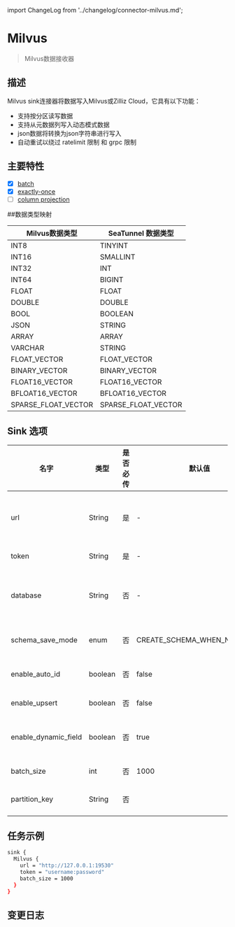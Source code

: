 import ChangeLog from '../changelog/connector-milvus.md';

# Milvus

> Milvus数据接收器

## 描述

Milvus sink连接器将数据写入Milvus或Zilliz Cloud，它具有以下功能：
- 支持按分区读写数据
- 支持从元数据列写入动态模式数据
- json数据将转换为json字符串进行写入
- 自动重试以绕过 ratelimit 限制 和 grpc 限制
## 主要特性

- [x] [batch](../../concept/connector-v2-features.md)
- [x] [exactly-once](../../concept/connector-v2-features.md)
- [ ] [column projection](../../concept/connector-v2-features.md)

##数据类型映射

|  Milvus数据类型   | SeaTunnel 数据类型 |
|---------------------|---------------------|
| INT8                | TINYINT             |
| INT16               | SMALLINT            |
| INT32               | INT                 |
| INT64               | BIGINT              |
| FLOAT               | FLOAT               |
| DOUBLE              | DOUBLE              |
| BOOL                | BOOLEAN             |
| JSON                | STRING              |
| ARRAY               | ARRAY               |
| VARCHAR             | STRING              |
| FLOAT_VECTOR        | FLOAT_VECTOR        |
| BINARY_VECTOR       | BINARY_VECTOR       |
| FLOAT16_VECTOR      | FLOAT16_VECTOR      |
| BFLOAT16_VECTOR     | BFLOAT16_VECTOR     |
| SPARSE_FLOAT_VECTOR | SPARSE_FLOAT_VECTOR |

## Sink 选项

|         名字         | 类型    | 是否必传 |           默认值            | 描述                                               |
|----------------------|---------|----------|------------------------------|-----------------------------------------------------------|
| url                  | String  | 是      | -                            | 连接到Milvus或Zilliz Cloud的URL。             |
| token                | String  | 是      | -                            | 用户：密码                                             |
| database             | String  | 否       | -                            | 将数据写入哪个数据库，默认为源数据库。 |
| schema_save_mode     | enum    | 否       | CREATE_SCHEMA_WHEN_NOT_EXIST | 当表不存在时自动创建表。                   |
| enable_auto_id       | boolean | 否       | false                        | 主键列启用autoId。                         |
| enable_upsert        | boolean | 否       | false                        | 是否启用upsert。                                   |
| enable_dynamic_field | boolean | 否       | true                         | 是否启用带动态字段的创建表。                   |
| batch_size           | int     | 否       | 1000                         | 写入批大小。                                         |
| partition_key        | String  | 否       |                              | Milvus分区键字段                                |                                         

## 任务示例

```bash
sink {
  Milvus {
    url = "http://127.0.0.1:19530"
    token = "username:password"
    batch_size = 1000
  }
}
```

## 变更日志

<ChangeLog />